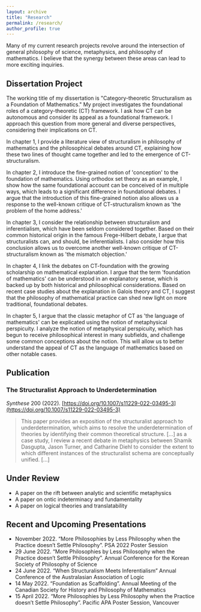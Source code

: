 ```yaml
---
layout: archive
title: "Research"
permalink: /research/
author_profile: true
---
```


Many of my current research projects revolve around the intersection of general philosophy of science, metaphysics, and philosophy of mathematics. I believe that the synergy between these areas can lead to more exciting inquiries. 

## Dissertation Project

The working title of my dissertation is "Category-theoretic Structuralism as a Foundation of Mathematics." My project investigates the foundational roles of a category-theoretic (CT) framework. I ask how CT can be autonomous and consider its appeal as a foundational framework. I approach this question from more general and diverse perspectives, considering their implications on CT.

In chapter 1, I provide a literature view of structuralism in philosophy of mathematics and the philosophical debates around CT, explaining how these two lines of thought came together and led to the emergence of CT-structuralism.

In chapter 2, I introduce the fine-grained notion of 'conception' to the foundation of mathematics. Using orthodox set theory as an example, I show how the same foundational account can be conceived of in multiple ways, which leads to a significant difference in foundational debates. I argue that the introduction of this fine-grained notion also allows us a response to the well-known critique of CT-structuralism known as 'the problem of the home address.'

In chapter 3, I consider the relationship between structuralism and inferentialism, which have been seldom considered together. Based on their common historical origin in the famous Frege-Hilbert debate, I argue that structuralists can, and should, be inferentialists. I also consider how this conclusion allows us to overcome another well-known critique of CT-structuralism known as 'the mismatch objection.' 

In chapter 4, I link the debates on CT-foundation with the growing scholarship on mathematical explanation. I argue that the term 'foundation of mathematics' can be understood in an explanatory sense, which is backed up by both historical and philosophical considerations. Based on recent case studies about the explanation in Galois theory and CT, I suggest that the philosophy of mathematical practice can shed new light on more traditional, foundational debates.

In chapter 5, I argue that the classic metaphor of CT as 'the language of mathematics' can be explicated using the notion of metaphysical perspicuity. I analyze the notion of metaphysical perspicuity, which has begun to receive philosophical interest in many subfields, and challenge some common conceptions about the notion. This will allow us to better understand the appeal of CT as the language of mathematics based on other notable cases.

## Publication

### The Structuralist Approach to Underdetermination
_Synthese_ 200 (2022). [https://doi.org/10.1007/s11229-022-03495-3](https://doi.org/10.1007/s11229-022-03495-3)

> This paper provides an exposition of the structuralist approach to underdetermination, which aims to resolve the underdetermination of theories by identifying their common theoretical structure. [...] as a case study, I review a recent debate in metaphysics between Shamik Dasgupta, Jason Turner, and Catharine Diehl to consider the extent to which different instances of the structuralist schema are conceptually unified. [...]

## Under Review

 * A paper on the rift between analytic and scientific metaphysics
 * A paper on ontic indeterminacy and fundamentality
 * A paper on logical theories and translatability





## Recent and Upcoming Presentations
 * November 2022. “More Philosophies by Less Philosophy when the Practice doesn’t Settle Philosophy”. PSA 2022 Poster Session
 * 29 June 2022. “More Philosophies by Less Philosophy when the Practice doesn’t Settle Philosophy”. Annual Conference for the Korean Society of Philosophy of Science
 * 24 June 2022. “When Structuralism Meets Inferentialism” Annual Conference of the Australasian Association of Logic
 * 14 May 2022. “Foundation as Scaffolding”. Annual Meeting of the Canadian Society for History and Philosophy of Mathematics
 * 15 April 2022. “More Philosophies by Less Philosophy when the Practice doesn’t Settle Philosophy”. Pacific APA Poster Session, Vancouver




<!--
{% if author.googlescholar %}
  You can also find my articles on <u><a href="{{author.googlescholar}}">my Google Scholar profile</a>.</u>
{% endif %}

{% include base_path %}

{% for post in site.publications reversed %}
  {% include archive-single.html %}
{% endfor %}
-->
